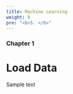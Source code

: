 ```yaml
---
title: Machine Learning
weight: 9
pre: "<b>5. </b>"
---
```


### Chapter 1

# Load Data

Sample text
